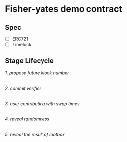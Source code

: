 # Fisher-yates demo contract

## Spec

- [ ] ERC721
- [ ] Timelock

## Stage Lifecycle

###### 1. propose future block number

###### 2. commit verifier

###### 3. user contributing with swap times

###### 4. reveal randomness

###### 5. reveal the result of lootbox
